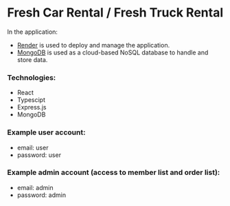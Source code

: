 # Fresh Car Rental / Fresh Truck Rental

In the application:
- [Render](https://render.com/) is used to deploy and manage the application.
- [MongoDB](https://www.mongodb.com/) is used as a cloud-based NoSQL database to handle and store data.

### Technologies:
- React
- Typescipt
- Express.js
- MongoDB

### Example user account:
- email: user
- password: user

### Example admin account (access to member list and order list):
- email: admin
- password: admin
